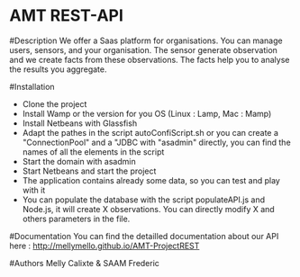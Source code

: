 AMT REST-API
===============

#Description
We offer a Saas platform for organisations. You can manage users, sensors, and your organisation.
The sensor generate observation and we create facts from these observations. The facts help you to analyse the results you aggregate.

#Installation
  * Clone the project
  * Install Wamp or the version for you OS (Linux : Lamp, Mac : Mamp)
  * Install Netbeans with Glassfish
  * Adapt the pathes in the script autoConfiScript.sh or you can create a "ConnectionPool" and a "JDBC with "asadmin" directly, you can find the names of all the elements in the script
  * Start the domain with asadmin
  * Start Netbeans and start the project
  * The application contains already some data, so you can test and play with it
  * You can populate the database with the script populateAPI.js and Node.js, it will create X observations. You can directly modify X and others parameters in the file.

#Documentation
You can find the detailled documentation about our API here : http://mellymello.github.io/AMT-ProjectREST

#Authors
Melly Calixte & SAAM Frederic
